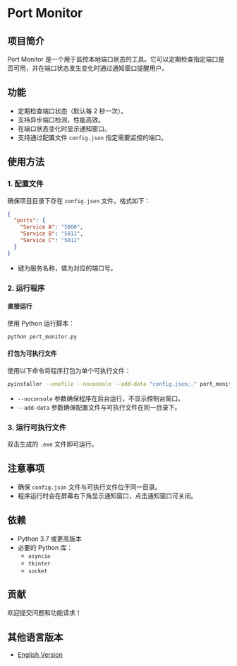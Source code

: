 # Port Monitor

## 项目简介
Port Monitor 是一个用于监控本地端口状态的工具。它可以定期检查指定端口是否可用，并在端口状态发生变化时通过通知窗口提醒用户。

## 功能
- 定期检查端口状态（默认每 2 秒一次）。
- 支持异步端口检测，性能高效。
- 在端口状态变化时显示通知窗口。
- 支持通过配置文件 `config.json` 指定需要监控的端口。

## 使用方法

### 1. 配置文件
确保项目目录下存在 `config.json` 文件，格式如下：
```json
{
  "ports": {
    "Service A": "5000",
    "Service B": "5011",
    "Service C": "5012"
  }
}
```
- 键为服务名称，值为对应的端口号。

### 2. 运行程序
#### 直接运行
使用 Python 运行脚本：
```bash
python port_monitor.py
```

#### 打包为可执行文件
使用以下命令将程序打包为单个可执行文件：
```bash
pyinstaller --onefile --noconsole --add-data "config.json;." port_monitor.py
```
- `--noconsole` 参数确保程序在后台运行，不显示控制台窗口。
- `--add-data` 参数确保配置文件与可执行文件在同一目录下。

### 3. 运行可执行文件
双击生成的 `.exe` 文件即可运行。

## 注意事项
- 确保 `config.json` 文件与可执行文件位于同一目录。
- 程序运行时会在屏幕右下角显示通知窗口，点击通知窗口可关闭。

## 依赖
- Python 3.7 或更高版本
- 必要的 Python 库：
  - `asyncio`
  - `tkinter`
  - `socket`

## 贡献
欢迎提交问题和功能请求！

## 其他语言版本
- [English Version](./README_EN.md)
